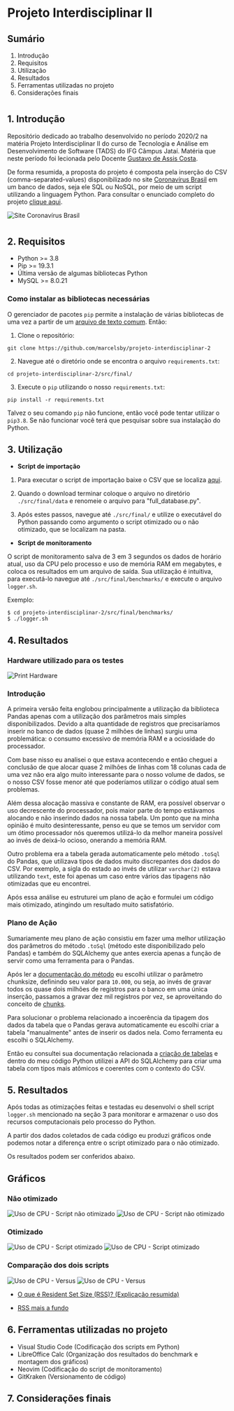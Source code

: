 # Projeto Interdisciplinar II

## Sumário
1. Introdução
2. Requisitos
3. Utilização
4. Resultados
6. Ferramentas utilizadas no projeto
7. Considerações finais

#

## 1. Introdução
Repositório dedicado ao trabalho desenvolvido no período 2020/2 na matéria Projeto Interdisciplinar II do curso de Tecnologia e Análise em Desenvolvimento de Software (TADS) do IFG Câmpus Jataí. Matéria que neste período foi lecionada pelo Docente [Gustavo de Assis Costa](http://buscatextual.cnpq.br/buscatextual/visualizacv.do?id=K4759259U2).

De forma resumida, a proposta do projeto é composta pela inserção do CSV (comma-separated-values) disponibilizado no site [Coronavírus Brasil](https://covid.saude.gov.br) em um banco de dados, seja ele SQL ou NoSQL, por meio de um script utilizando a linguagem Python. Para consultar o enunciado completo do projeto [clique aqui]().


![Site Coronavírus Brasil](./assets/site-coronavirus-brasil.png)

#

## 2. Requisitos
- Python >= 3.8
- Pip >= 19.3.1
- Última versão de algumas bibliotecas Python
- MySQL >= 8.0.21

### Como instalar as bibliotecas necessárias
O gerenciador de pacotes `pip` permite a instalação de várias bibliotecas de uma vez a partir de um [arquivo de texto comum](https://pip.pypa.io/en/stable/reference/pip_install/#requirements-file-format). Então:

1. Clone o repositório:
```
git clone https://github.com/marcelsby/projeto-interdisciplinar-2
```
2. Navegue até o diretório onde se encontra o arquivo `requirements.txt`:
```
cd projeto-interdisciplinar-2/src/final/
```
3. Execute o `pip` utilizando o nosso `requirements.txt`:
```
pip install -r requirements.txt
```

Talvez o seu comando `pip` não funcione, então você pode tentar utilizar o `pip3.8`. Se não funcionar você terá que pesquisar sobre sua instalação do Python.

## 3. Utilização
- **Script de importação**

1. Para executar o script de importação baixe o CSV que se localiza [aqui](https://covid.saude.gov.br/).

2. Quando o download terminar coloque o arquivo no diretório `./src/final/data` e renomeie o arquivo para "full_database.py".

2. Após estes passos, navegue até `./src/final/` e utilize o executável do Python passando como argumento o script otimizado ou o não otimizado, que se localizam na pasta.

- **Script de monitoramento**

O script de monitoramento salva de 3 em 3 segundos os dados de horário atual, uso da CPU pelo processo e uso de memória RAM em megabytes, e coloca os resultados em um arquivo de saída. Sua utilização é intuitiva, para executá-lo navegue até `./src/final/benchmarks/` e execute o arquivo `logger.sh`.

Exemplo:

```
$ cd projeto-interdisciplinar-2/src/final/benchmarks/
$ ./logger.sh
```

## 4. Resultados
### **Hardware utilizado para os testes**

![Print Hardware](./assets/hardware.png)

### Introdução
A primeira versão feita englobou principalmente a utilização da biblioteca Pandas apenas com a utilização dos parâmetros mais simples disponibilizados. Devido a alta quantidade de registros que precisaríamos inserir no banco de dados (quase 2 milhões de linhas) surgiu uma problemática: o consumo excessivo de memória RAM e a ociosidade do processador. 

Com base nisso eu analisei o que estava acontecendo e então cheguei a conclusão de que alocar quase 2 milhões de linhas com 18 colunas cada de uma vez não era algo muito interessante para o nosso volume de dados, se o nosso CSV fosse menor até que poderíamos utilizar o código atual sem problemas.

Além dessa alocação massiva e constante de RAM, era possível observar o uso decrescente do processador, pois maior parte do tempo estávamos alocando e não inserindo dados na nossa tabela. Um ponto que na minha opinião é muito desinteressante, penso eu que se temos um servidor com um ótimo processador nós queremos utilizá-lo da melhor maneira possível ao invés de deixá-lo ocioso, onerando a memória RAM.

Outro problema era a tabela gerada automaticamente pelo método `.toSql` do Pandas, que utilizava tipos de dados muito discrepantes dos dados do CSV. Por exemplo, a sigla do estado ao invés de utilizar `varchar(2)` estava utilizando `text`, este foi apenas um caso entre vários das tipagens não otimizadas que eu encontrei.

Após essa análise eu estruturei um plano de ação e formulei um código mais otimizado, atingindo um resultado muito satisfatório.

### Plano de Ação
Sumariamente meu plano de ação consistiu em fazer uma melhor utilização dos parâmetros do método `.toSql` (método este disponibilizado pelo Pandas) e também do SQLAlchemy que antes exercia apenas a função de servir como uma ferramenta para o Pandas.

Após ler a [documentação do método](https://pandas.pydata.org/pandas-docs/stable/reference/api/pandas.DataFrame.to_sql.html) eu escolhi utilizar o parâmetro chunksize, definindo seu valor para `10.000`, ou seja, ao invés de gravar todos os quase dois milhões de registros para o banco em uma única inserção, passamos a gravar dez mil registros por vez, se aproveitando do conceito de [chunks](https://www.youtube.com/watch?v=4O0_-1NaWnY&ab_channel=jdh).

Para solucionar o problema relacionado a incoerência da tipagem dos dados da tabela que o Pandas gerava automaticamente eu escolhi criar a tabela "manualmente" antes de inserir os dados nela. Como ferramenta eu escolhi o SQLAlchemy. 

Então eu consultei sua documentação relacionada a [criação de tabelas](https://docs.sqlalchemy.org/en/14/core/metadata.html) e dentro do meu código Python utilizei a API do SQLAlchemy para criar uma tabela com tipos mais atômicos e coerentes com o contexto do CSV.

## 5. Resultados
Após todas as otimizações feitas e testadas eu desenvolvi o shell script `logger.sh` mencionado na seção 3 para monitorar e armazenar o uso dos recursos computacionais pelo processo do Python.

A partir dos dados coletados de cada código eu produzi gráficos onde podemos notar a diferença entre o script otimizado para o não otimizado.

Os resultados podem ser conferidos abaixo.

## Gráficos

### Não otimizado
![Uso de CPU - Script não otimizado](./src/final/benchmarks/graphics/nao_otimizado_CPU.svg)
![Uso de CPU - Script não otimizado](./src/final/benchmarks/graphics/nao_otimizado_RAM.svg)

### Otimizado
![Uso de CPU - Script otimizado](./src/final/benchmarks/graphics/otimizado_CPU.svg)
![Uso de CPU - Script otimizado](./src/final/benchmarks/graphics/otimizado_RAM.svg)

### Comparação dos dois scripts
![Uso de CPU - Versus](./src/final/benchmarks/graphics/versus_CPU.svg)
![Uso de CPU - Versus](./src/final/benchmarks/graphics/versus_RAM.svg)

- [O que é Resident Set Size (RSS)? (Explicação resumida)](https://stackoverflow.com/questions/7880784/what-is-rss-and-vsz-in-linux-memory-management)

- [RSS mais a fundo](https://lwn.net/Articles/230975/) 

## 6. Ferramentas utilizadas no projeto
- Visual Studio Code (Codificação dos scripts em Python)
- LibreOffice Calc (Organização dos resultados do benchmark e montagem dos gráficos)
- Neovim (Codificação do script de monitoramento)
- GitKraken (Versionamento de código)

## 7. Considerações finais

